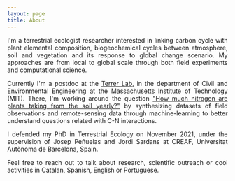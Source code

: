 ```yaml
---
layout: page
title: About
---
```

<style>body {text-align: justify}</style>

I'm a terrestrial ecologist researcher interested in linking carbon cycle with plant elemental composition, biogeochemical cycles between atmosphere, soil and vegetation and its response to global change scenario. My approaches are from local to global scale through both field experiments and computational science.


Currently I'm a postdoc at the [Terrer Lab](https://terrerlab.mit.edu/), in the department of Civil and Environmental Engineering at the Massachusetts Institute of Technology (MIT). There, I'm working around the question ["How much nitrogen are plants taking from the soil yearly?"](http://terrerlab.mit.edu/how-much-nitrogen-can-plants-absorb-soil-yearly) by synthesizing datasets of field observations and remote-sensing data through machine-learning to better understand questions related with C-N interactions.


I defended my PhD in Terrestrial Ecology on November 2021, under the supervision of Josep Peñuelas and Jordi Sardans at CREAF, Universitat Autònoma de Barcelona, Spain.

Feel free to reach out to talk about research, scientific outreach or cool activities in Catalan, Spanish, English or Portuguese.
